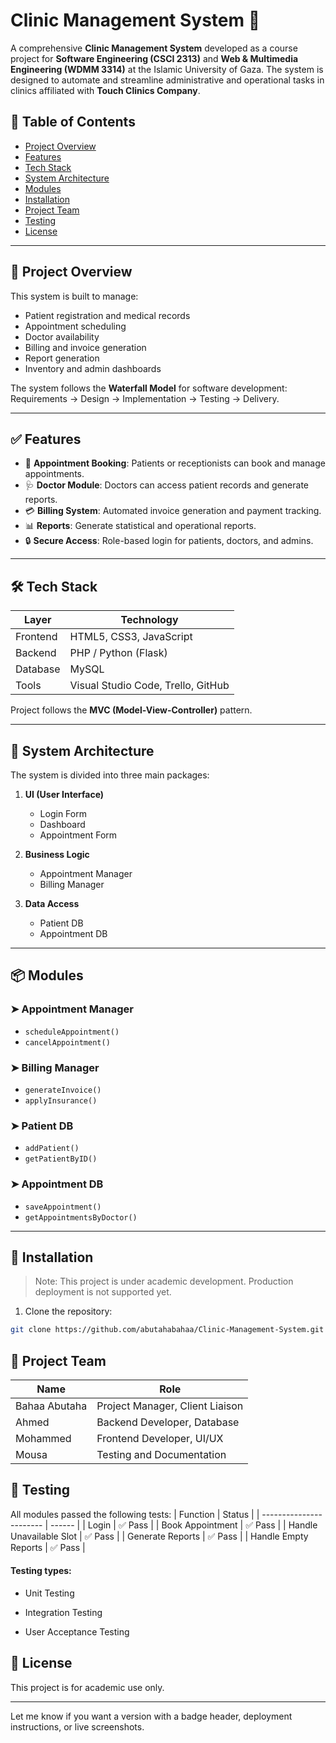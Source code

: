 # Clinic Management System 🏥

A comprehensive **Clinic Management System** developed as a course project for **Software Engineering (CSCI 2313)** and **Web & Multimedia Engineering (WDMM 3314)** at the Islamic University of Gaza. The system is designed to automate and streamline administrative and operational tasks in clinics affiliated with **Touch Clinics Company**.

## 📌 Table of Contents

- [Project Overview](#project-overview)
- [Features](#features)
- [Tech Stack](#tech-stack)
- [System Architecture](#system-architecture)
- [Modules](#modules)
- [Installation](#installation)
- [Project Team](#project-team)
- [Testing](#testing)
- [License](#license)

---

## 📖 Project Overview

This system is built to manage:
- Patient registration and medical records
- Appointment scheduling
- Doctor availability
- Billing and invoice generation
- Report generation
- Inventory and admin dashboards

The system follows the **Waterfall Model** for software development: Requirements → Design → Implementation → Testing → Delivery.

---

## ✅ Features

- 📅 **Appointment Booking**: Patients or receptionists can book and manage appointments.
- 🩺 **Doctor Module**: Doctors can access patient records and generate reports.
- 💳 **Billing System**: Automated invoice generation and payment tracking.
- 📊 **Reports**: Generate statistical and operational reports.
- 🔒 **Secure Access**: Role-based login for patients, doctors, and admins.

---

## 🛠️ Tech Stack

| Layer       | Technology              |
|-------------|--------------------------|
| Frontend    | HTML5, CSS3, JavaScript |
| Backend     | PHP / Python (Flask)    |
| Database    | MySQL                   |
| Tools       | Visual Studio Code, Trello, GitHub |

Project follows the **MVC (Model-View-Controller)** pattern.

---

## 🧱 System Architecture

The system is divided into three main packages:

1. **UI (User Interface)**  
   - Login Form  
   - Dashboard  
   - Appointment Form

2. **Business Logic**  
   - Appointment Manager  
   - Billing Manager

3. **Data Access**  
   - Patient DB  
   - Appointment DB

---

## 📦 Modules

### ➤ Appointment Manager
- `scheduleAppointment()`
- `cancelAppointment()`

### ➤ Billing Manager
- `generateInvoice()`
- `applyInsurance()`

### ➤ Patient DB
- `addPatient()`
- `getPatientByID()`

### ➤ Appointment DB
- `saveAppointment()`
- `getAppointmentsByDoctor()`

---

## 🚀 Installation

> Note: This project is under academic development. Production deployment is not supported yet.

1. Clone the repository:
```bash
git clone https://github.com/abutahabahaa/Clinic-Management-System.git
```


## 👥 Project Team

| Name          | Role                            |
| ------------- | ------------------------------- |
| Bahaa Abutaha | Project Manager, Client Liaison |
| Ahmed         | Backend Developer, Database     |
| Mohammed      | Frontend Developer, UI/UX       |
| Mousa         | Testing and Documentation       |

## 🧪 Testing
All modules passed the following tests:
| Function                | Status |
| ----------------------- | ------ |
| Login                   | ✅ Pass |
| Book Appointment        | ✅ Pass |
| Handle Unavailable Slot | ✅ Pass |
| Generate Reports        | ✅ Pass |
| Handle Empty Reports    | ✅ Pass |

#### Testing types:

- Unit Testing

- Integration Testing

- User Acceptance Testing

## 🪪 License
This project is for academic use only.

---

Let me know if you want a version with a badge header, deployment instructions, or live screenshots.

